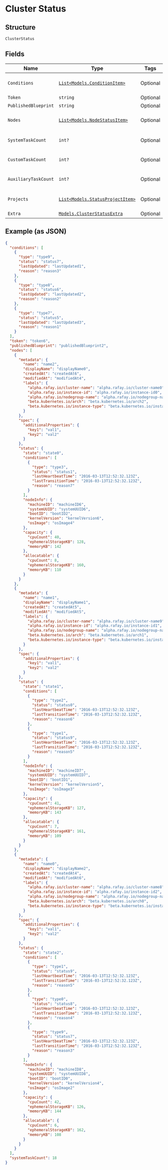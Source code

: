 
# Cluster Status

## Structure

`ClusterStatus`

## Fields

| Name | Type | Tags | Description |
|  --- | --- | --- | --- |
| `Conditions` | [`List<Models.ConditionItem>`](../../doc/models/condition-item.md) | Optional | **Constraints**: *Maximum Items*: `100` |
| `Token` | `string` | Optional | - |
| `PublishedBlueprint` | `string` | Optional | - |
| `Nodes` | [`List<Models.NodeStatusItem>`](../../doc/models/node-status-item.md) | Optional | **Constraints**: *Maximum Items*: `100` |
| `SystemTaskCount` | `int?` | Optional | **Constraints**: `>= 0`, `<= 1024` |
| `CustomTaskCount` | `int?` | Optional | **Constraints**: `>= 0`, `<= 1024` |
| `AuxiliaryTaskCount` | `int?` | Optional | **Constraints**: `>= 0`, `<= 1024` |
| `Projects` | [`List<Models.StatusProjectItem>`](../../doc/models/status-project-item.md) | Optional | **Constraints**: *Maximum Items*: `100` |
| `Extra` | [`Models.ClusterStatusExtra`](../../doc/models/cluster-status-extra.md) | Optional | - |

## Example (as JSON)

```json
{
  "conditions": [
    {
      "type": "type9",
      "status": "status7",
      "lastUpdated": "lastUpdated1",
      "reason": "reason3"
    },
    {
      "type": "type8",
      "status": "status6",
      "lastUpdated": "lastUpdated2",
      "reason": "reason2"
    },
    {
      "type": "type7",
      "status": "status5",
      "lastUpdated": "lastUpdated3",
      "reason": "reason1"
    }
  ],
  "token": "token6",
  "publishedBlueprint": "publishedBlueprint2",
  "nodes": [
    {
      "metadata": {
        "name": "name2",
        "displayName": "displayName0",
        "createdAt": "createdAt6",
        "modifiedAt": "modifiedAt4",
        "labels": {
          "alpha.rafay.io/cluster-name": "alpha.rafay.io/cluster-name0",
          "alpha.rafay.io/instance-id": "alpha.rafay.io/instance-id0",
          "alpha.rafay.io/nodegroup-name": "alpha.rafay.io/nodegroup-name8",
          "beta.kubernetes.io/arch": "beta.kubernetes.io/arch2",
          "beta.kubernetes.io/instance-type": "beta.kubernetes.io/instance-type2"
        }
      },
      "spec": {
        "additionalProperties": {
          "key1": "val1",
          "key2": "val2"
        }
      },
      "status": {
        "state": "state0",
        "conditions": [
          {
            "type": "type3",
            "status": "status1",
            "lastHeartbeatTime": "2016-03-13T12:52:32.123Z",
            "lastTransitionTime": "2016-03-13T12:52:32.123Z",
            "reason": "reason7"
          }
        ],
        "nodeInfo": {
          "machineID": "machineID6",
          "systemUUID": "systemUUID6",
          "bootID": "bootID2",
          "kernelVersion": "kernelVersion6",
          "osImage": "osImage4"
        },
        "capacity": {
          "cpuCount": 40,
          "ephemeralStorageKB": 128,
          "memoryKB": 142
        },
        "allocatable": {
          "cpuCount": 8,
          "ephemeralStorageKB": 160,
          "memoryKB": 110
        }
      }
    },
    {
      "metadata": {
        "name": "name1",
        "displayName": "displayName1",
        "createdAt": "createdAt5",
        "modifiedAt": "modifiedAt5",
        "labels": {
          "alpha.rafay.io/cluster-name": "alpha.rafay.io/cluster-name9",
          "alpha.rafay.io/instance-id": "alpha.rafay.io/instance-id1",
          "alpha.rafay.io/nodegroup-name": "alpha.rafay.io/nodegroup-name7",
          "beta.kubernetes.io/arch": "beta.kubernetes.io/arch1",
          "beta.kubernetes.io/instance-type": "beta.kubernetes.io/instance-type1"
        }
      },
      "spec": {
        "additionalProperties": {
          "key1": "val1",
          "key2": "val2"
        }
      },
      "status": {
        "state": "state1",
        "conditions": [
          {
            "type": "type2",
            "status": "status0",
            "lastHeartbeatTime": "2016-03-13T12:52:32.123Z",
            "lastTransitionTime": "2016-03-13T12:52:32.123Z",
            "reason": "reason6"
          },
          {
            "type": "type1",
            "status": "status9",
            "lastHeartbeatTime": "2016-03-13T12:52:32.123Z",
            "lastTransitionTime": "2016-03-13T12:52:32.123Z",
            "reason": "reason5"
          }
        ],
        "nodeInfo": {
          "machineID": "machineID7",
          "systemUUID": "systemUUID7",
          "bootID": "bootID1",
          "kernelVersion": "kernelVersion5",
          "osImage": "osImage3"
        },
        "capacity": {
          "cpuCount": 41,
          "ephemeralStorageKB": 127,
          "memoryKB": 143
        },
        "allocatable": {
          "cpuCount": 7,
          "ephemeralStorageKB": 161,
          "memoryKB": 109
        }
      }
    },
    {
      "metadata": {
        "name": "name0",
        "displayName": "displayName2",
        "createdAt": "createdAt4",
        "modifiedAt": "modifiedAt6",
        "labels": {
          "alpha.rafay.io/cluster-name": "alpha.rafay.io/cluster-name8",
          "alpha.rafay.io/instance-id": "alpha.rafay.io/instance-id2",
          "alpha.rafay.io/nodegroup-name": "alpha.rafay.io/nodegroup-name6",
          "beta.kubernetes.io/arch": "beta.kubernetes.io/arch0",
          "beta.kubernetes.io/instance-type": "beta.kubernetes.io/instance-type0"
        }
      },
      "spec": {
        "additionalProperties": {
          "key1": "val1",
          "key2": "val2"
        }
      },
      "status": {
        "state": "state2",
        "conditions": [
          {
            "type": "type1",
            "status": "status9",
            "lastHeartbeatTime": "2016-03-13T12:52:32.123Z",
            "lastTransitionTime": "2016-03-13T12:52:32.123Z",
            "reason": "reason5"
          },
          {
            "type": "type0",
            "status": "status8",
            "lastHeartbeatTime": "2016-03-13T12:52:32.123Z",
            "lastTransitionTime": "2016-03-13T12:52:32.123Z",
            "reason": "reason4"
          },
          {
            "type": "type9",
            "status": "status7",
            "lastHeartbeatTime": "2016-03-13T12:52:32.123Z",
            "lastTransitionTime": "2016-03-13T12:52:32.123Z",
            "reason": "reason3"
          }
        ],
        "nodeInfo": {
          "machineID": "machineID8",
          "systemUUID": "systemUUID8",
          "bootID": "bootID0",
          "kernelVersion": "kernelVersion4",
          "osImage": "osImage2"
        },
        "capacity": {
          "cpuCount": 42,
          "ephemeralStorageKB": 126,
          "memoryKB": 144
        },
        "allocatable": {
          "cpuCount": 6,
          "ephemeralStorageKB": 162,
          "memoryKB": 108
        }
      }
    }
  ],
  "systemTaskCount": 18
}
```

